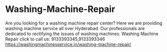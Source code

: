 # Washing-Machine-Repair
Are you looking for a washing machine repair center? Here we are providing washing machine service all over Hyderabad. Our professionals are dedicated to rectifying the issues of washing machines. Washing Machine Repair click to call us: 9133393345,9133393346 https://washingmachinesservice.in/washing-machine-repair/
